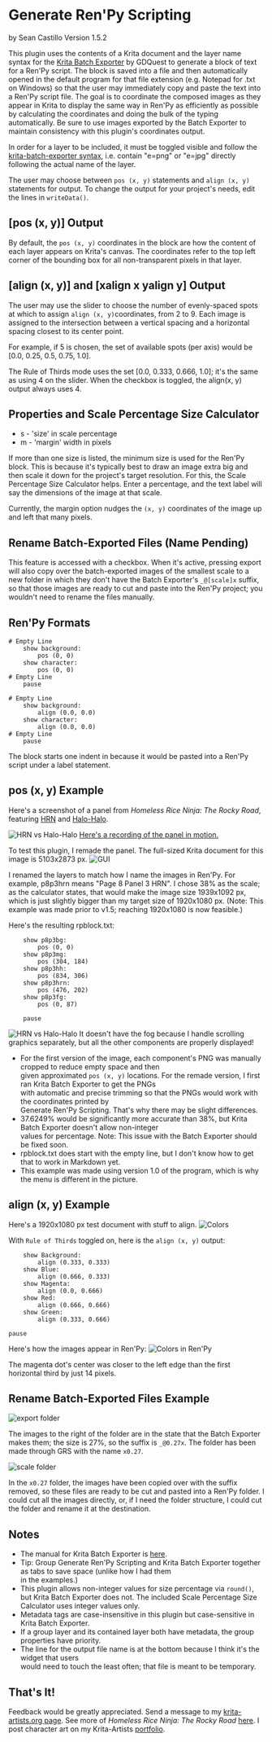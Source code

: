 # Generate Ren'Py Scripting
by Sean Castillo
Version 1.5.2

This plugin uses the contents of a Krita document and the layer name syntax for the [Krita Batch Exporter](https://github.com/GDQuest/krita-batch-exporter) by GDQuest to generate a block of text for a Ren'Py script. The block is saved into a file and then automatically opened in the default program for that file extension (e.g. Notepad for .txt on Windows) so that the user may immediately copy and paste the text into a Ren'Py script file. The goal is to coordinate the composed images as they appear in Krita to display the same way in Ren'Py as efficiently as possible by calculating the coordinates and doing the bulk of the typing automatically. Be sure to use images exported by the Batch Exporter to maintain consistency with this plugin's coordinates output.

In order for a layer to be included, it must be toggled visible and follow the [krita-batch-exporter syntax](https://github.com/GDquest/krita-batch-exporter/blob/master/batch_exporter/Manual.md),
i.e. contain "e=png" or "e=jpg" directly following the actual name of the layer.

The user may choose between `pos (x, y)` statements and `align (x, y)` statements for output.
To change the output for your project's needs, edit the lines in `writeData()`.

## [pos (x, y)] Output
By default, the `pos (x, y)` coordinates in the block are how the content of each layer appears on Krita's canvas.
The coordinates refer to the top left corner of the bounding box for all non-transparent pixels in that layer.

## [align (x, y)] and [xalign x yalign y] Output

The user may use the slider to choose the number of evenly-spaced spots at which to assign `align (x, y)`coordinates,
 from 2 to 9. Each image is assigned to the intersection between a vertical spacing and a horizontal spacing closest to its center point.

For example, if 5 is chosen, the set of available spots (per axis) would be [0.0, 0.25, 0.5, 0.75, 1.0].

The Rule of Thirds mode uses the set [0.0, 0.333, 0.666, 1.0]; it's the same as using 4 on the slider.
When the checkbox is toggled, the align(x, y) output always uses 4.

## Properties and Scale Percentage Size Calculator
 - s  - 'size' in scale percentage
 - m - 'margin' width in pixels

If more than one size is listed, the minimum size is used for the Ren'Py block.
This is because it's typically best to draw an image extra big and then scale it down for the project's target resolution.
For this, the Scale Percentage Size Calculator helps. Enter a percentage, and the text label will say the dimensions of the image at that scale.

Currently, the margin option nudges the `(x, y)` coordinates of the image up and left that many pixels.

## Rename Batch-Exported Files (Name Pending)
This feature is accessed with a checkbox. When it's active, pressing export will also copy over the batch-exported images of the smallest scale to a new folder in which they don't have the Batch Exporter's `_@[scale]x` suffix, so that those images are ready to cut and paste into the Ren'Py project; you wouldn't need to rename the files manually.

## Ren'Py Formats
```
# Empty Line
    show background:
        pos (0, 0)
    show character:
        pos (0, 0)
# Empty Line
    pause
```
```
# Empty Line
    show background:
        align (0.0, 0.0)
    show character:
        align (0.0, 0.0)
# Empty Line
    pause
```
The block starts one indent in because it would be pasted into a Ren'Py script under a label statement.

## pos (x, y) Example
Here's a screenshot of a panel from *Homeless Rice Ninja: The Rocky Road*, featuring [HRN](https://krita-artists.org/t/homeless-rice-ninja/36398) and [Halo-Halo](https://krita-artists.org/t/halo-halo/36741).

![HRN vs Halo-Halo](./images/example_hrn_1.png)
[Here's a recording of the panel in motion.](https://youtu.be/c4oeaK74Zl4)

To test this plugin, I remade the panel.
The full-sized Krita document for this image is 5103x2873 px.
![GUI](./images/example_gui.png)

I renamed the layers to match how I name the images in Ren'Py. For example, p8p3hrn means "Page 8 Panel 3 HRN". I chose 38% as the scale; as the calculator states, that would make the image size 1939x1092 px, which is just slightly bigger than my target size of 1920x1080 px. (Note: This example was made prior to v1.5; reaching 1920x1080 is now feasible.)

Here's the resulting rpblock.txt:

        show p8p3bg:
            pos (0, 0)
        show p8p3mg:
            pos (304, 184)
        show p8p3hh:
            pos (834, 306)
        show p8p3hrn:
            pos (476, 202)
        show p8p3fg:
            pos (0, 87)

        pause

![HRN vs Halo-Halo](./images/example_hrn_2.png)
It doesn't have the fog because I handle scrolling graphics separately, but all the other components are properly displayed!

 - For the first version of the image, each component's PNG was manually cropped to reduce empty space and then<br> given approximated `pos (x, y)` locations. For the remade version, I first ran Krita Batch Exporter to get the PNGs<br> with automatic and precise trimming so that the PNGs would work with the coordinates printed by<br> Generate Ren'Py Scripting. That's why there may be slight differences.
 -  37.6249% would be significantly more accurate than 38%, but Krita Batch Exporter doesn't allow non-integer<br> values for percentage. Note: This issue with the Batch Exporter should be fixed soon.
 - rpblock.txt does start with the empty line, but I don't know how to get that to work in Markdown yet.
 - This example was made using version 1.0 of the program, which is why the menu is different in the picture.

## align (x, y) Example
Here's a 1920x1080 px test document with stuff to align.
![Colors](./images/example_test_thirds_krita.png)

With `Rule of Thirds` toggled on, here is the `align (x, y)` output:

        show Background:
            align (0.333, 0.333)
        show Blue:
            align (0.666, 0.333)
        show Magenta:
            align (0.0, 0.666)
        show Red:
            align (0.666, 0.666)
        show Green:
            align (0.333, 0.666)

    pause
 Here's how the images appear in Ren'Py:
 ![Colors in Ren'Py](./images/example_test_thirds_renpy.png)

The magenta dot's center was closer to the left edge than the first horizontal third by just 14 pixels.

## Rename Batch-Exported Files Example
![export folder](./images/batch_dir.png)

The images to the right of the folder are in the state that the Batch Exporter makes them; the size is 27%, so the suffix is `_@0.27x`. The folder has been made through GRS with the name `x0.27`.

![scale folder](./images/x0.27_dir.png)

In the `x0.27` folder, the images have been copied over with the suffix removed, so these files are ready to be cut and pasted into a Ren'Py folder. I could cut all the images directly, or, if I need the folder structure, I could cut the folder and rename it at the destination.
## Notes

 - The manual for Krita Batch Exporter is [here](https://github.com/GDQuest/krita-batch-exporter/blob/master/batch_exporter/Manual.md).
 - Tip: Group Generate Ren'Py Scripting and Krita Batch Exporter together as tabs to save space (unlike how I had them \
in the examples.)
 - This plugin allows non-integer values for size percentage via `round()`, but Krita Batch Exporter does not. The included Scale Percentage Size Calculator uses integer values only.
 - Metadata tags are case-insensitive in this plugin but case-sensitive in Krita Batch Exporter.
 - If a group layer and its contained layer both have metadata, the group properties have priority.
 - The line for the output file name is at the bottom because I think it's the widget that users\
 would need to touch the least often; that file is meant to be temporary.


## That's It!
Feedback would be greatly appreciated. Send a message to my [krita-artists.org page](https://krita-artists.org/u/HyDrone/summary).
See more of *Homeless Rice Ninja: The Rocky Road* [here](https://seanhrn.itch.io/homeless-rice-ninja-the-rocky-road). I post character art on my Krita-Artists [portfolio](https://krita-artists.org/u/hydrone/activity/portfolio).
